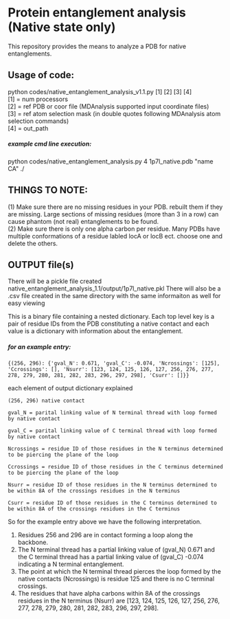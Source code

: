 # Protein entanglement analysis (Native state only)

This repository provides the means to analyze a PDB for native entanglements.

## Usage of code:  
python codes/native_entanglement_analysis_v1.1.py [1] [2] [3] [4]  
[1] = num processors  
[2] = ref PDB or coor file (MDAnalysis supported input coordinate files)  
[3] = ref atom selection mask (in double quotes following MDAnalysis atom selection commands)  
[4] = out_path  

##### example cmd line execution:  
python codes/native_entanglement_analysis.py 4 1p7l_native.pdb "name CA" ./  

## THINGS TO NOTE:  
(1) Make sure there are no missing residues in your PDB. rebuilt them if they are missing. Large sections of missing residues (more than 3 in a row) can cause phantom (not real) entanglements to be found.  
(2) Make sure there is only one alpha carbon per residue. Many PDBs have multiple conformations of a residue labled locA or locB ect. choose one and delete the others.  

## OUTPUT file(s)  
There will be a pickle file created native_entanglement_analysis_1.1/output/1p7l_native.pkl
There will also be a .csv file created in the same directory with the same informaiton as well for easy viewing

This is a binary file containing a nested dictionary. Each top level key is a pair of residue IDs from the PDB constituting a native contact and each value is a dictionary with information about the entanglement.  
  
##### for an example entry:  
  
~~~
{(256, 296): {'gval_N': 0.671, 'gval_C': -0.074, 'Ncrossings': [125], 'Ccrossings': [], 'Nsurr': [123, 124, 125, 126, 127, 256, 276, 277, 278, 279, 280, 281, 282, 283, 296, 297, 298], 'Csurr': []}}  
~~~  
each element of output dictionary explained  
~~~
(256, 296) native contact 
~~~
~~~
gval_N = parital linking value of N terminal thread with loop formed by native contact
~~~
~~~
gval_C = parital linking value of C terminal thread with loop formed by native contact
~~~
~~~
Ncrossings = residue ID of those residues in the N terminus determined to be piercing the plane of the loop
~~~
~~~
Ccrossings = residue ID of those residues in the C terminus determined to be piercing the plane of the loop
~~~
~~~
Nsurr = residue ID of those residues in the N terminus determined to be within 8A of the crossings residues in the N terminus
~~~
~~~
Csurr = residue ID of those residues in the C terminus determined to be within 8A of the crossings residues in the C terminus
~~~
So for the example entry above we have the following interpretation.  
1. Residues 256 and 296 are in contact forming a loop along the backbone.  
2. The N terminal thread has a partial linking value of (gval_N) 0.671 and the C terminal thread has a partial linking value of (gval_C) -0.074 indicating a N terminal entanglement.  
3. The point at which the N terminal thread pierces the loop formed by the native contacts (Ncrossings) is residue 125 and there is no C terminal crossings.  
4. The residues that have alpha carbons within 8A of the crossings residues in the N terminus (Nsurr) are [123, 124, 125, 126, 127, 256, 276, 277, 278, 279, 280, 281, 282, 283, 296, 297, 298].  
